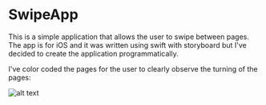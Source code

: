 # SwipeApp

This is a simple application that allows the user to swipe between pages. The app is for iOS and it was written using swift with storyboard but I've decided to create the application programmatically.

I've color coded the pages for the user to clearly observe the turning of the pages:

![alt text](https://github.com/[frankroque]/[SwipeApp]/blob/[main]/Page1.png?raw=true)

